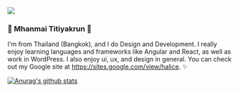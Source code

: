 ![](https://arturssmirnovs.github.io/github-profile-readme-generator/images/banner.png)
### 🎊 Mhanmai Titiyakrun 🎉

I'm from Thailand (Bangkok), and I do Design and Development. I really enjoy learning languages and frameworks like Angular and React, as well as work in WordPress. I also enjoy ui, ux, and design in general. You can check out my Google site at https://sites.google.com/view/halice. ✨

[![Anurag's github stats](https://github-readme-stats.vercel.app/api?username=MidnightCore)](https://github.com/anuraghazra/github-readme-stats)
